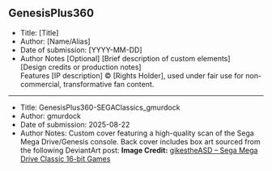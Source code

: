 ## GenesisPlus360

- Title: [Title]
- Author: [Name/Alias]
- Date of submission: [YYYY-MM-DD]
- Author Notes [Optional]
	[Brief description of custom elements]  
	[Design credits or production notes]  
	Features [IP description] © [Rights Holder], used under fair use for non-commercial, transformative fan content.

---

- Title: GenesisPlus360-SEGAClassics_gmurdock
- Author: gmurdock
- Date of submission: 2025-08-22
- Author Notes:
	Custom cover featuring a high-quality scan of the Sega Mega Drive/Genesis console.
	Back cover includes box art sourced from the following DeviantArt post:
	**Image Credit:** [gikestheASD – Sega Mega Drive Classic 16-bit Games](https://www.deviantart.com/gikestheasd/art/Sega-Mega-Drive-Classic-16-bit-Games-943403311)
